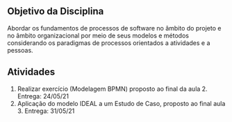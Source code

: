 ## Objetivo da Disciplina
Abordar os fundamentos de processos de software no âmbito do projeto e no âmbito organizacional por meio de seus modelos e métodos considerando os paradigmas de processos orientados a atividades e a pessoas.

## Atividades 
1. Realizar exercício (Modelagem BPMN) proposto ao final da aula 2. Entrega: 24/05/21
2. Aplicação do modelo IDEAL a um Estudo de Caso, proposto ao final aula 3. Entrega: 31/05/21